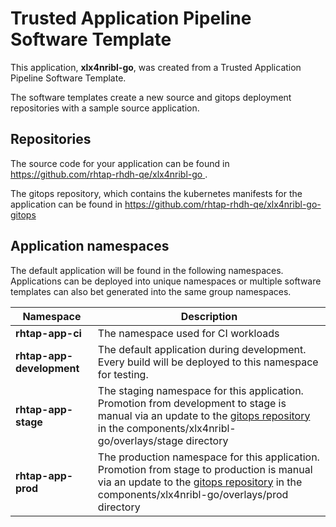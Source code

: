 # Trusted Application Pipeline Software Template

This application, **xlx4nribl-go**, was created from a Trusted Application Pipeline Software Template.

The software templates create a new source and gitops deployment repositories with a sample source application. 

## Repositories

The source code for your application can be found in [https://github.com/rhtap-rhdh-qe/xlx4nribl-go ](https://github.com/rhtap-rhdh-qe/xlx4nribl-go ).
 
The gitops repository, which contains the kubernetes manifests for the application can be found in 
[https://github.com/rhtap-rhdh-qe/xlx4nribl-go-gitops ](https://github.com/rhtap-rhdh-qe/xlx4nribl-go-gitops ) 

## Application namespaces 

The default application will be found in the following namespaces. Applications can be deployed into unique namespaces or multiple software templates can also bet generated into the same group namespaces.  

|  Namespace   |  Description   |  
| -------- | -------- |
| **rhtap-app-ci** | The namespace used for CI workloads |
| **rhtap-app-development** | The default application during development. Every build will be deployed to this namespace for testing. |
| **rhtap-app-stage** | The staging namespace for this application. Promotion from development to stage is manual via an update to the [gitops repository](https://github.com/rhtap-rhdh-qe/xlx4nribl-go-gitops ) in the components/xlx4nribl-go/overlays/stage directory |
| **rhtap-app-prod** | The production namespace for this application. Promotion from stage to production is manual via an update to the [gitops repository](https://github.com/rhtap-rhdh-qe/xlx4nribl-go-gitops ) in the components/xlx4nribl-go/overlays/prod directory |